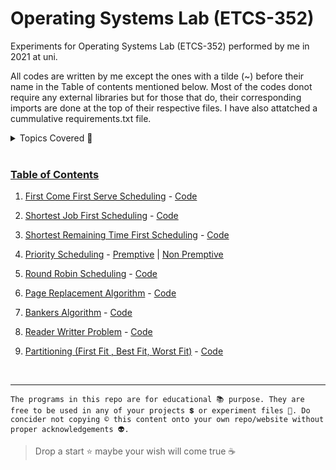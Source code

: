 # Operating Systems Lab (ETCS-352)
Experiments for Operating Systems Lab (ETCS-352) performed by me in 2021 at uni.

All codes are written by me except the ones with a tilde (~) before their name in the Table of contents mentioned below. Most of the codes donot require any external libraries but for those that do, their corresponding imports are done at the top of their respective files. I have also attatched a cummulative requirements.txt file.

<details><summary>Topics Covered 🌟</summary>

<p>

1. Job scheduling in Operating System
2. First Come First Serve Scheduling
3. Shortest Job First Scheduling
4. Shortest Remaining Time First Scheduling
5. Priority Scheduling
6. Premptive Priority Scheduling
7. Non Premptive Priority Scheduling
8. Round Robin Scheduling
9. Page Replacement Algorithm
10. First In First Out Page Replacement Algorithm
11. Optimal Page Replacement Algorithm
12. Least Recently Used Page Replacement Algorithm (LRU)
13. Bankers Algorithm
14. Reader Writter Problem
15. Partitioning 
16. Memory partitioning
17. First Fit Memory partitioning
18. Best Fit Memory partitioning
19. Worst Fit Memory partitioning

</p>
</details><br/>

### <u>Table of Contents</u>

1. [First Come First Serve Scheduling](/1.%20First%20Come%20First%20Serve%20Scheduling) - [Code](/1.%20First%20Come%20First%20Serve%20Scheduling/fcfs.py)

2. [Shortest Job First Scheduling](/2.%20Shortest%20Job%20First%20Scheduling) - [Code](/2.%20Shortest%20Job%20First%20Scheduling/sjf.py)

3. [Shortest Remaining Time First Scheduling](/3.%20Shortest%20Remaining%20Time%20First%20Scheduling) - [Code](/3.%20Shortest%20Remaining%20Time%20First%20Scheduling/srtf.py)

4. [Priority Scheduling](/4.%20Priority%20Scheduling) - [Premptive](/4.%20Priority%20Scheduling/Priority-Premptive.py) | [Non Premptive](/4.%20Priority%20Scheduling/Priority-NonPremptive.py)

5. [Round Robin Scheduling](/5.%20Round%20Robin%20Scheduling) - [Code](/5.%20Round%20Robin%20Scheduling/roundRobin.py)

6. [Page Replacement Algorithm](/6.%20Page%20Replacement%20Algorithm) - [Code](/6.%20Page%20Replacement%20Algorithm)

7. [Bankers Algorithm](/7.%20Bankers%20Algorithm) - [Code](/7.%20Bankers%20Algorithm/banker.py)

8. [Reader Writter Problem](/8.%20Reader%20Writter%20Problem) - [Code](/8.%20Reader%20Writter%20Problem/readerWritter.py)

9. [Partitioning (First Fit , Best Fit, Worst Fit)](/9.%20Partitioning%20(First%20Fit%20%2C%20Best%20Fit%2C%20Worst%20Fit)) - [Code](/9.%20Partitioning%20(First%20Fit%20%2C%20Best%20Fit%2C%20Worst%20Fit)/partitioning.py)

</b><br/>

___
```The programs in this repo are for educational 📚 purpose. They are free to be used in any of your projects 💲 or experiment files 📁. Do concider not copying © this content onto your own repo/website without proper acknowledgements 👽.```

> Drop a start ⭐ maybe your wish will come true ☕